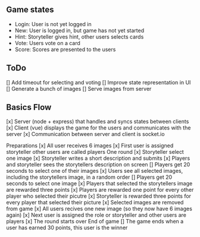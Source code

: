 

## Game states
- Login: User is not yet logged in
- New: User is logged in, but game has not yet started
- Hint: Storyteller gives hint, other users selects cards
- Vote: Users vote on a card
- Score: Scores are presented to the users


## ToDo
[] Add timeout for selecting and voting
[] Improve state representation in UI
[] Generate a bunch of images
[] Serve images from server


## Basics Flow

[x] Server (node + express) that handles and syncs states between clients
[x] Client (vue) displays the game for the users and communicates with the server
[x] Communication between server and client is socket.io

Preparations
    [x] All user receives 6 images
    [x] First user is assigned storyteller other users are called players
One round
    [x] Storyteller select one image
    [x] Storyteller writes a short description and submits
    [x] Players and storyteller sees the storytellers description on screen
    [] Players get 20 seconds to select one of their images
    [x] Users see all selected images, including the storytellers image, in a random order
    [] Players get 20 seconds to select one image
    [x] Players that selected the storytellers image are rewarded three points
    [x] Players are rewarded one point for every other player who selected their picutre
    [x] Storyteller is rewarded three points for every player that selected their picture
    [x] Selected images are removed from game
    [x] All users recives one new image (so they now have 6 images again)
    [x] Next user is assigned the role or storyteller and other users are players
    [x] The round starts over
End of game
    [] The game ends when a user has earned 30 points, this user is the winner